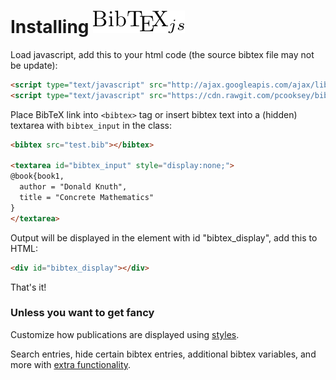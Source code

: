 # Installing ![BibTeX-js](logo.png)

Load javascript, add this to your html code (the source bibtex file may not be update):

```html
<script type="text/javascript" src="http://ajax.googleapis.com/ajax/libs/jquery/1.4.2/jquery.min.js"></script>
<script type="text/javascript" src="https://cdn.rawgit.com/pcooksey/bibtex-js/b81606e85986fa8ad0eb66954493bc1c0b3d7ab1/src/bibtex_js.js"></script>
```

Place BibTeX link into `<bibtex>` tag or insert bibtex text into a (hidden) textarea with `bibtex_input` in the class:

```html
<bibtex src="test.bib"></bibtex>

<textarea id="bibtex_input" style="display:none;">
@book{book1,
  author = "Donald Knuth",
  title = "Concrete Mathematics"
}
</textarea>
```

Output will be displayed in the element with id "bibtex_display", add this to HTML:

```html
<div id="bibtex_display"></div>
```

That's it! 

### Unless you want to get fancy 

Customize how publications are displayed using [styles](styles.md).

Search entries, hide certain bibtex entries, additional bibtex variables, and more with [extra functionality](extra.md).
